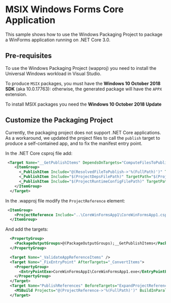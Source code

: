 # MSIX Windows Forms Core Application

This sample shows how to use the Windows Packaging Project to package a WinForms application running on .NET Core 3.0.

## Pre-requisites

To use the Windows Packaging Project (wapproj) you need to install the Universal Windows workload in Visual Studio.

To produce `MSIX` packages, you must have the **Windows 10 October 2018 SDK** (aka 10.0.17763): otherwise, the generated package will have the `APPX` extension.

To install MSIX packages you need the **Windows 10 October 2018 Update**

## Customize the Packaging Project

Currently, the packaging project does not support .NET Core applications. As a workaround, we updated the project files to call the `publish` target to produce a self-contained app, and to fix the manifest entry point. 

In the .NET Core csproj file add:

```xml
 <Target Name="__GetPublishItems" DependsOnTargets="ComputeFilesToPublish" Returns="@(_PublishItem)">
    <ItemGroup>
      <_PublishItem Include="@(ResolvedFileToPublish->'%(FullPath)')" TargetPath="%(ResolvedFileToPublish.RelativePath)" OutputGroup="__GetPublishItems" />
      <_PublishItem Include="$(ProjectDepsFilePath)" TargetPath="$(ProjectDepsFileName)" />
      <_PublishItem Include="$(ProjectRuntimeConfigFilePath)" TargetPath="$(ProjectRuntimeConfigFileName)" />
    </ItemGroup>
  </Target>
```

In the .wapproj file modify the `ProjectReference` element:
```xml
 <ItemGroup>
    <ProjectReference Include="..\CoreWinFormsApp1\CoreWinFormsApp1.csproj" SkipGetTargetFrameworkProperties="true" Properties="RuntimeIdentifier=win-x86;SelfContained=true" />
  </ItemGroup>
```

And add the targets:
```xml
  <PropertyGroup>
    <PackageOutputGroups>@(PackageOutputGroups);__GetPublishItems</PackageOutputGroups>    
  </PropertyGroup>

  <Target Name="_ValidateAppReferenceItems" />
  <Target Name="_FixEntryPoint" AfterTargets="_ConvertItems">
    <PropertyGroup>
      <EntryPointExe>CoreWinFormsApp1\CoreWinFormsApp1.exe</EntryPointExe>
    </PropertyGroup>
  </Target>
  <Target Name="PublishReferences" BeforeTargets="ExpandProjectReferences">
    <MSBuild Projects="@(ProjectReference->'%(FullPath)')" BuildInParallel="$(BuildInParallel)" Targets="Publish" />
  </Target>
```
